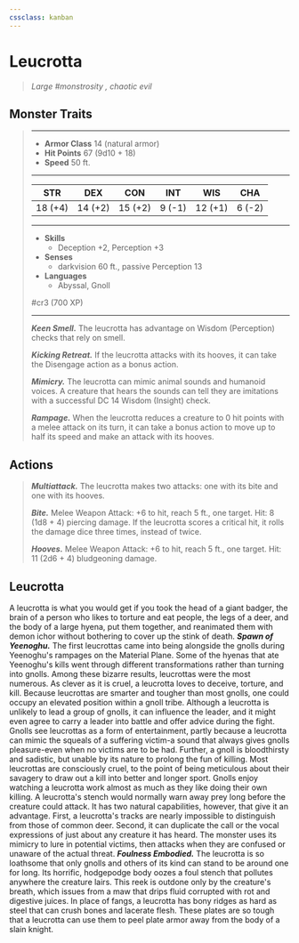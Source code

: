 ```yaml
---
cssclass: kanban
---
```


# Leucrotta
>*Large #monstrosity , chaotic evil*
## Monster Traits
>___
>- **Armor Class** 14 (natural armor)
>- **Hit Points** 67 (9d10 + 18)
>- **Speed** 50 ft.
>___
>|STR|DEX|CON|INT|WIS|CHA|
>|:---:|:---:|:---:|:---:|:---:|:---:|
>|18 (+4)|14 (+2)|15 (+2)|9 (-1)|12 (+1)|6 (-2)|
>___
>- **Skills**
>	 - Deception +2, Perception +3
>- **Senses**
>	 - darkvision 60 ft., passive Perception 13
>- **Languages**
>	 - Abyssal, Gnoll
>
> #cr3 (700 XP)
>___
>***Keen Smell.*** The leucrotta has advantage on Wisdom (Perception) checks that rely on smell.  
>
>***Kicking Retreat.*** If the leucrotta attacks with its hooves, it can take the Disengage action as a bonus action.  
>
>***Mimicry.*** The leucrotta can mimic animal sounds and humanoid voices. A creature that hears the sounds can tell they are imitations with a successful DC 14 Wisdom (Insight) check.  
>
>***Rampage.*** When the leucrotta reduces a creature to 0 hit points with a melee attack on its turn, it can take a bonus action to move up to half its speed and make an attack with its hooves.  
>
## Actions
>***Multiattack.*** The leucrotta makes two attacks: one with its bite and one with its hooves.  
>
>***Bite.*** Melee Weapon Attack: +6 to hit, reach 5 ft., one target. Hit: 8 (1d8 + 4) piercing damage. If the leucrotta scores a critical hit, it rolls the damage dice three times, instead of twice.  
>
>***Hooves.*** Melee Weapon Attack: +6 to hit, reach 5 ft., one target. Hit: 11 (2d6 + 4) bludgeoning damage.
## Leucrotta
A leucrotta is what you would get if you took the head of a giant badger, the brain of a person who likes to torture and eat people, the legs of a deer, and the body of a large hyena, put them together, and reanimated them with demon ichor without bothering to cover up the stink of death.
***Spawn of Yeenoghu.***  The first leucrottas came into being alongside the gnolls during Yeenoghu's rampages on the Material Plane. Some of the hyenas that ate Yeenoghu's kills went through different transformations rather than turning into gnolls. Among these bizarre results, leucrottas were the most numerous.
As clever as it is cruel, a leucrotta loves to deceive, torture, and kill. Because leucrottas are smarter and tougher than most gnolls, one could occupy an elevated position within a gnoll tribe. Although a leucrotta is unlikely to lead a group of gnolls, it can influence the leader, and it might even agree to carry a leader into battle and offer advice during the fight.
Gnolls see leucrottas as a form of entertainment, partly because a leucrotta can mimic the squeals of a suffering victim-a sound that always gives gnolls pleasure-even when no victims are to be had. Further, a gnoll is bloodthirsty and sadistic, but unable by its nature to prolong the fun of killing. Most leucrottas are consciously cruel, to the point of being meticulous about their savagery to draw out a kill into better and longer sport. Gnolls enjoy watching a leucrotta work almost as much as they like doing their own killing.
A leucrotta's stench would normally warn away prey long before the creature could attack. It has two natural capabilities, however, that give it an advantage. First, a leucrotta's tracks are nearly impossible to distinguish from those of common deer. Second, it can duplicate the call or the vocal expressions of just about any creature it has heard. The monster uses its mimicry to lure in potential victims, then attacks when they are confused or unaware of the actual threat.
***Foulness Embodied.***  The leucrotta is so loathsome that only gnolls and others of its kind can stand to be around one for long. Its horrific, hodgepodge body oozes a foul stench that pollutes anywhere the creature lairs. This reek is outdone only by the creature's breath, which issues from a maw that drips fluid corrupted with rot and digestive juices. In place of fangs, a leucrotta has bony ridges as hard as steel that can crush bones and lacerate flesh. These plates are so tough that a leucrotta can use them to peel plate armor away from the body of a slain knight.